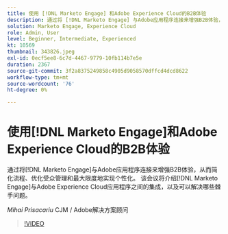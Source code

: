 ```yaml
---
title: 使用 [!DNL Marketo Engage] 和Adobe Experience Cloud的B2B体验
description: 通过将 [!DNL Marketo Engage] 与Adobe应用程序连接来增强B2B体验，从而简化流程、优化受众管理和最大限度地实现个性化。
solution: Marketo Engage, Experience Cloud
role: Admin, User
level: Beginner, Intermediate, Experienced
kt: 10569
thumbnail: 343826.jpeg
exl-id: 0ecf5ee8-6c7d-4467-9779-10fb114b7e5e
duration: 2367
source-git-commit: 3f2a8375249858c4905d9058570dffcd4dcd8622
workflow-type: tm+mt
source-wordcount: '76'
ht-degree: 0%

---
```


# 使用[!DNL Marketo Engage]和Adobe Experience Cloud的B2B体验

通过将[!DNL Marketo Engage]与Adobe应用程序连接来增强B2B体验，从而简化流程、优化受众管理和最大限度地实现个性化。 该会议将介绍[!DNL Marketo Engage]与Adobe Experience Cloud应用程序之间的集成，以及可以解决哪些棘手问题。

*Mihai Prisacariu* CJM / Adobe解决方案顾问

>[!VIDEO](https://video.tv.adobe.com/v/343826/?quality=12&learn=on)
